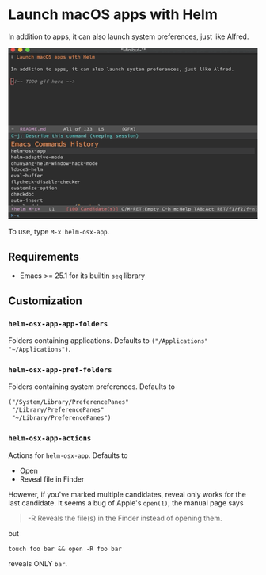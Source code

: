 # Launch macOS apps with Helm

In addition to apps, it can also launch system preferences, just like Alfred.

![use helm-osx-app to launch iterm](helm-osx-app.gif)

To use, type `M-x helm-osx-app`.

## Requirements

- Emacs >= 25.1 for its builtin `seq` library

## Customization

### `helm-osx-app-app-folders`

Folders containing applications. Defaults to `("/Applications" "~/Applications")`.

### `helm-osx-app-pref-folders`

Folders containing system preferences. Defaults to

``` emacs-lisp
("/System/Library/PreferencePanes"
 "/Library/PreferencePanes"
 "~/Library/PreferencePanes")
```

### `helm-osx-app-actions`

Actions for `helm-osx-app`. Defaults to

- Open
- Reveal file in Finder

However, if you've marked multiple candidates, reveal only works for the last
candidate. It seems a bug of Apple's `open(1)`, the manual page says

> -R  Reveals the file(s) in the Finder instead of opening them.

but

``` shell
touch foo bar && open -R foo bar
```

reveals ONLY `bar`.

